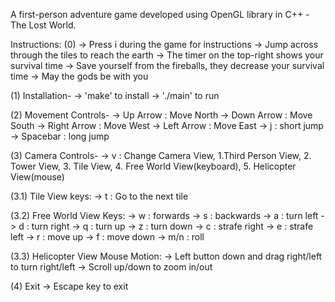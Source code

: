 A first-person adventure game developed using OpenGL library in C++ - The Lost World.

Instructions:
(0) 
	-> Press i during the game for instructions
	-> Jump across through the tiles to reach the earth
	-> The timer on the top-right shows your survival time
	-> Save yourself from the fireballs, they decrease your survival time
	-> May the gods be with you

(1) Installation-
-> 'make' to install
-> './main' to run

(2) Movement Controls-
-> Up Arrow : Move North
-> Down Arrow : Move South
-> Right Arrow : Move West
-> Left Arrow : Move East
-> j : short jump
-> Spacebar : long jump

(3) Camera Controls-
-> v : Change Camera View, 1.Third Person View, 2. Tower View, 3. Tile View, 4. Free World View(keyboard), 5. Helicopter View(mouse)
 
(3.1) Tile View keys:
-> t : Go to the next tile

(3.2) Free World View Keys:
-> w : forwards
-> s : backwards
-> a : turn left
-> d : turn right
-> q : turn up
-> z : turn down
-> c : strafe right
-> e : strafe left
-> r : move up
-> f : move down
-> m/n : roll

(3.3) Helicopter View Mouse Motion:
-> Left button down and drag right/left to turn right/left
-> Scroll up/down to zoom in/out

(4) Exit
-> Escape key to exit

